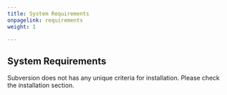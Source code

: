 ```yaml
---
title: System Requirements
onpagelink: requirements
weight: 1

---
```


System Requirements
-------------------

Subversion does not has any unique criteria for installation. Please check the installation section.